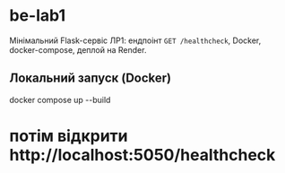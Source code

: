 # be-lab1

Мінімальний Flask-сервіс ЛР1: ендпоінт `GET /healthcheck`, Docker, docker-compose, деплой на Render.

## Локальний запуск (Docker)
docker compose up --build

# потім відкрити http://localhost:5050/healthcheck
